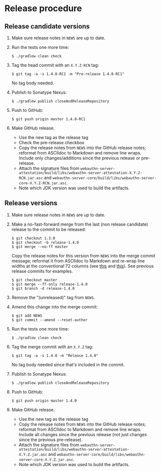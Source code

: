 Release procedure
====================

Release candidate versions
---

 1. Make sure release notes in `NEWS` are up to date.

 2. Run the tests one more time:

    ```
    $ ./gradlew clean check
    ```

 3. Tag the head commit with an `X.Y.Z-RCN` tag:

    ```
    $ git tag -a -s 1.4.0-RC1 -m "Pre-release 1.4.0-RC1"
    ```

    No tag body needed.

 4. Publish to Sonatype Nexus:

    ```
    $ ./gradlew publish closeAndReleaseRepository
    ```

 5. Push to GitHub:

    ```
    $ git push origin master 1.4.0-RC1
    ```

 6. Make GitHub release.

    - Use the new tag as the release tag
    - Check the pre-release checkbox
    - Copy the release notes from `NEWS` into the GitHub release notes; reformat
      from ASCIIdoc to Markdown and remove line wraps. Include only
      changes/additions since the previous release or pre-release.
    - Attach the signature files from
      `webauthn-server-attestation/build/libs/webauthn-server-attestation-X.Y.Z-RCN.jar.asc`
      and
      `webauthn-server-core/build/libs/webauthn-server-core-X.Y.Z-RCN.jar.asc`.
    - Note which JDK version was used to build the artifacts.


Release versions
---

 1. Make sure release notes in `NEWS` are up to date.

 2. Make a no-fast-forward merge from the last (non release candidate) release
    to the commit to be released:

    ```
    $ git checkout 1.3.0
    $ git checkout -b release-1.4.0
    $ git merge --no-ff master
    ```

    Copy the release notes for this version from `NEWS` into the merge commit
    message; reformat it from ASCIIdoc to Markdown and re-wrap line widths at
    the conventional 72 columns (see
    [this](https://tbaggery.com/2008/04/19/a-note-about-git-commit-messages.html)
    and [this](https://chris.beams.io/posts/git-commit/)). See previous release
    commits for examples.

    ```
    $ git checkout master
    $ git merge --ff-only release-1.4.0
    $ git branch -d release-1.4.0
    ```

 3. Remove the "(unreleased)" tag from `NEWS`.

 4. Amend this change into the merge commit:

    ```
    $ git add NEWS
    $ git commit --amend --reset-author
    ```

 5. Run the tests one more time:

    ```
    $ ./gradlew clean check
    ```

 6. Tag the merge commit with an `X.Y.Z` tag:

    ```
    $ git tag -a -s 1.4.0 -m "Release 1.4.0"
    ```

    No tag body needed since that's included in the commit.

 7. Publish to Sonatype Nexus:

    ```
    $ ./gradlew publish closeAndReleaseRepository
    ```

 8. Push to GitHub:

    ```
    $ git push origin master 1.4.0
    ```

 9. Make GitHub release.

    - Use the new tag as the release tag
    - Copy the release notes from `NEWS` into the GitHub release notes; reformat
      from ASCIIdoc to Markdown and remove line wraps. Include all changes since
      the previous release (not just changes since the previous pre-release).
    - Attach the signature files from
      `webauthn-server-attestation/build/libs/webauthn-server-attestation-X.Y.Z.jar.asc`
      and `webauthn-server-core/build/libs/webauthn-server-core-X.Y.Z.jar.asc`.
    - Note which JDK version was used to build the artifacts.

